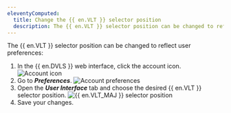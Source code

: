 ```yaml
---
eleventyComputed:
  title: Change the {{ en.VLT }} selector position
  description: The {{ en.VLT }} selector position can be changed to reflect user preferences.
---
```

The {{ en.VLT }} selector position can be changed to reflect user preferences:
1. In the {{ en.DVLS }} web interface, click the account icon.
![Account icon](https://cdnweb.devolutions.net/docs/DVLS2003_2024_1.png)
1. Go to ***Preferences***.
![Account preferences](https://cdnweb.devolutions.net/docs/DVLS2001_2024_1.png)
1. Open the ***User Interface*** tab and choose the desired {{ en.VLT }} selector position.
![{{ en.VLT_MAJ }} selector position](https://cdnweb.devolutions.net/docs/DVLS2002_2024_1.png)
1. Save your changes.